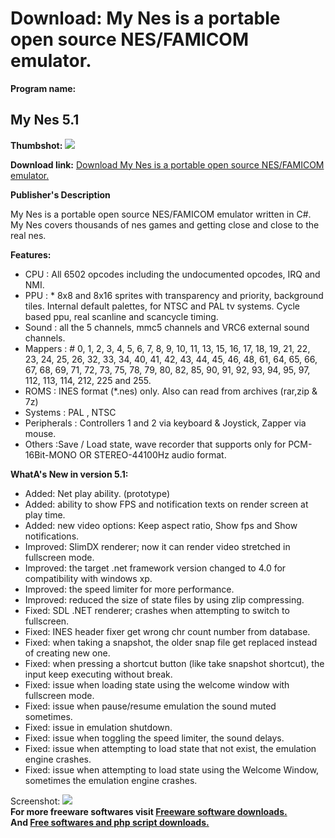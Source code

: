 # Download: My Nes is a portable open source NES/FAMICOM emulator.

**Program name:**

## My Nes 5.1

  
**Thumbshot:** ![](http://www.freewarefiles.com/screenshot/my_nes_md.jpg)   
  
**Download link:** [Download My Nes is a portable open source NES/FAMICOM emulator.](http://freesoftwares.boysofts.com/My-Nes_program_67408.html)  
  


**Publisher's Description**  
  


My Nes is a portable open source NES/FAMICOM emulator written in C#. My Nes covers thousands of nes games and getting close and close to the real nes. 

**Features:**

  * CPU : All 6502 opcodes including the undocumented opcodes, IRQ and NMI. 
  * PPU : * 8x8 and 8x16 sprites with transparency and priority, background tiles. Internal default palettes, for NTSC and PAL tv systems. Cycle based ppu, real scanline and scancycle timing. 
  * Sound : all the 5 channels, mmc5 channels and VRC6 external sound channels. 
  * Mappers : # 0, 1, 2, 3, 4, 5, 6, 7, 8, 9, 10, 11, 13, 15, 16, 17, 18, 19, 21, 22, 23, 24, 25, 26, 32, 33, 34, 40, 41, 42, 43, 44, 45, 46, 48, 61, 64, 65, 66, 67, 68, 69, 71, 72, 73, 75, 78, 79, 80, 82, 85, 90, 91, 92, 93, 94, 95, 97, 112, 113, 114, 212, 225 and 255. 
  * ROMS : INES format (*.nes) only. Also can read from archives (rar,zip & 7z) 
  * Systems : PAL , NTSC 
  * Peripherals : Controllers 1 and 2 via keyboard & Joystick, Zapper via mouse. 
  * Others :Save / Load state, wave recorder that supports only for PCM-16Bit-MONO OR STEREO-44100Hz audio format. 

**WhatA's New in version 5.1:**

  * Added: Net play ability. (prototype) 
  * Added: ability to show FPS and notification texts on render screen at play time. 
  * Added: new video options: Keep aspect ratio, Show fps and Show notifications. 
  * Improved: SlimDX renderer; now it can render video stretched in fullscreen mode. 
  * Improved: the target .net framework version changed to 4.0 for compatibility with windows xp. 
  * Improved: the speed limiter for more performance. 
  * Improved: reduced the size of state files by using zlip compressing. 
  * Fixed: SDL .NET renderer; crashes when attempting to switch to fullscreen. 
  * Fixed: INES header fixer get wrong chr count number from database. 
  * Fixed: when taking a snapshot, the older snap file get replaced instead of creating new one. 
  * Fixed: when pressing a shortcut button (like take snapshot shortcut), the input keep executing without break. 
  * Fixed: issue when loading state using the welcome window with fullscreen mode. 
  * Fixed: issue when pause/resume emulation the sound muted sometimes. 
  * Fixed: issue in emulation shutdown. 
  * Fixed: issue when toggling the speed limiter, the sound delays. 
  * Fixed: issue when attempting to load state that not exist, the emulation engine crashes. 
  * Fixed: issue when attempting to load state using the Welcome Window, sometimes the emulation engine crashes. 

  
  
Screenshot: ![](http://www.freewarefiles.com/screenshot/my_nes.jpg)   
**For more freeware softwares visit [Freeware software downloads.](http://freesoftwares.boysofts.com/)**   
**And [Free softwares and php script downloads.](http://www.boysofts.com/)**

